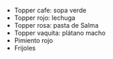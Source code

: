 - Topper cafe: sopa verde
- Topper rojo: lechuga
- Topper rosa: pasta de Salma
- Topper vaquita: plátano macho
- Pimiento rojo
- Frijoles